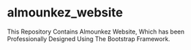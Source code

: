 # almounkez_website
 This Repository Contains  Almounkez Website, Which has been Professionally Designed Using The Bootstrap Framework.
